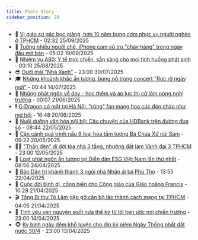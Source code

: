```yaml
---
title: Photo Story
sidebar_position: 28
---
```


<!-- dantri-photo-story:START -->
- 💪 [Vị giáo sư gác bục giảng, hơn 10 năm bưng cơm phục vụ người nghèo ở TPHCM](https://dantri.com.vn/thoi-su/vi-giao-su-gac-buc-giang-hon-10-nam-bung-com-phuc-vu-nguoi-ngheo-o-tphcm-20250821004858283.htm) - 02:32 25/09/2025
- 🧰 [Tưởng nhiều người chê, iPhone cam vũ trụ &quot;cháy hàng&quot; trong ngày đầu mở bán](https://dantri.com.vn/cong-nghe/tuong-nhieu-nguoi-che-iphone-cam-vu-tru-chay-hang-trong-ngay-dau-mo-ban-20250919113717279.htm) - 05:02 19/09/2025
- 🧰 [Nhiệm vụ A80: Y tế trực chiến, sẵn sàng cho mọi tình huống phát sinh](https://dantri.com.vn/suc-khoe/nhiem-vu-a80-y-te-truc-chien-san-sang-cho-moi-tinh-huong-phat-sinh-20250824201834564.htm) - 00:10 25/08/2025
- 😎 [Dưới mái &quot;Nhà Xanh&quot;](https://dantri.com.vn/thoi-su/duoi-mai-nha-xanh-20250710181506677.htm) - 23:00 30/07/2025
- 🎓 [Những khoảnh khắc ấn tượng, bùng nổ trong concert &quot;Rực rỡ ngày mới&quot;](https://dantri.com.vn/giai-tri/nhung-khoanh-khac-an-tuong-bung-no-trong-concert-ruc-ro-ngay-moi-20250714040315618.htm) - 00:44 14/07/2025
- 🙉 [Những phát ngôn về dạy - học thêm và áp lực thi cử làm nóng nghị trường](https://dantri.com.vn/thoi-su/nhung-phat-ngon-ve-day-hoc-them-va-ap-luc-thi-cu-lam-nong-nghi-truong-20250620223515865.htm) - 00:07 21/06/2025
- 🕴 [G‑Dragon có mặt tại Hà Nội, &quot;rừng&quot; fan mang hoa cúc đón chào như mở hội](https://dantri.com.vn/giai-tri/gdragon-co-mat-tai-ha-noi-rung-fan-mang-hoa-cuc-don-chao-nhu-mo-hoi-20250620224351635.htm) - 16:48 20/06/2025
- 🚀 [Nuôi dưỡng văn hóa nội bộ: Câu chuyện của HDBank trên đường đua số](https://dantri.com.vn/kinh-doanh/nuoi-duong-van-hoa-noi-bo-cau-chuyen-cua-hdbank-tren-duong-dua-so-20250522153013105.htm) - 08:44 22/05/2025
- 🧰 [Cận cảnh quá trình nấu 9 loại hoa tắm tượng Bà Chúa Xứ núi Sam](https://dantri.com.vn/doi-song/can-canh-qua-trinh-nau-9-loai-hoa-tam-tuong-ba-chua-xu-nui-sam-20250520141515026.htm) - 09:22 20/05/2025
- 🧑‍💻 [&quot;Thần đèn&quot; di dời tòa nhà 3 tầng, nhường đất làm Vành đai 3 TPHCM](https://dantri.com.vn/thoi-su/than-den-di-doi-toa-nha-3-tang-nhuong-dat-lam-vanh-dai-3-tphcm-20250512192934480.htm) - 23:00 12/05/2025
- 🐎 [Loạt phát ngôn ấn tượng tại Diễn đàn ESG Việt Nam lần thứ nhất](https://dantri.com.vn/kinh-doanh/loat-phat-ngon-an-tuong-tai-dien-dan-esg-viet-nam-lan-thu-nhat-20250424125144558.htm) - 08:56 24/04/2025
- 💄 [Báo Dân trí khánh thành 3 ngôi nhà Nhân ái tại Phú Thọ](https://dantri.com.vn/tam-long-nhan-ai/bao-dan-tri-khanh-thanh-3-ngoi-nha-nhan-ai-tai-phu-tho-20250422200102976.htm) - 13:55 22/04/2025
- 🎃 [Cuộc đời bình dị, cống hiến cho Công giáo của Giáo hoàng Francis](https://dantri.com.vn/the-gioi/cuoc-doi-binh-di-cong-hien-cho-cong-giao-cua-giao-hoang-francis-20250421164203679.htm) - 10:28 21/04/2025
- 🎬 [Tổng Bí thư Tô Lâm gặp gỡ cán bộ lão thành cách mạng tại TPHCM](https://dantri.com.vn/thoi-su/tong-bi-thu-to-lam-gap-go-can-bo-lao-thanh-cach-mang-tai-tphcm-20250421104734205.htm) - 04:05 21/04/2025
- 🧠 [Tình yêu vẹn nguyên suốt nửa thế kỷ từ lời hẹn ước nơi chiến trường](https://dantri.com.vn/thoi-su/tinh-yeu-ven-nguyen-suot-nua-the-ky-tu-loi-hen-uoc-noi-chien-truong-20250414212335509.htm) - 23:00 14/04/2025
- 🐵 [Kỵ binh ngày đêm khổ luyện cho dịp kỷ niệm Ngày Thống nhất đất nước 30/4](https://dantri.com.vn/thoi-su/ky-binh-ngay-dem-kho-luyen-cho-dip-ky-niem-ngay-thong-nhat-dat-nuoc-304-20250412223725241.htm) - 23:00 13/04/2025<!-- dantri-photo-story:END -->
